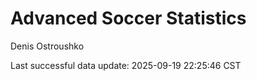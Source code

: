 # Advanced Soccer Statistics
Denis Ostroushko

<!-- gfm -->

Last successful data update: 2025-09-19 22:25:46 CST
